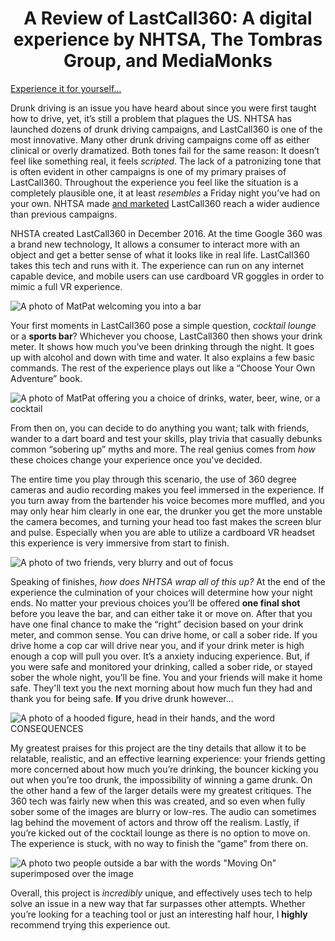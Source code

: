 <center><h1> A Review of LastCall360: A digital experience by NHTSA, The Tombras Group, and MediaMonks </h1></center>

[Experience it for yourself...](https://www.nhtsa.gov/lastcall/) 

Drunk driving is an issue you have heard about since you were first taught how to drive, yet, it’s still a problem that plagues the US. NHTSA has launched dozens of drunk driving campaigns, and LastCall360 is one of the most innovative. Many other drunk driving campaigns come off as either clinical or overly dramatized. Both tones fail for the same reason: It doesn’t feel like something real, it feels _scripted_.  The lack of a patronizing tone that is often evident in other campaigns is one of my primary praises of LastCall360. Throughout the experience you feel like the situation is a completely plausible one, it at least _resembles_ a Friday night you’ve had on your own. NHTSA made [and marketed](https://www.youtube.com/watch?v=WZ4U7Z9XRbY) LastCall360 reach a wider audience than previous campaigns. 

NHSTA created LastCall360 in December 2016. At the time Google 360 was a brand new technology, It allows a consumer to interact more with an object and get a better sense of what it looks like in real life. LastCall360 takes this tech and runs with it. The experience can run on any internet capable device, and mobile users can use cardboard VR goggles in order to mimic a full VR experience. 

![A photo of MatPat welcoming you into a bar](https://Rebecca2022.github.io/Rebecca2022/images/Welcome.png)
	
Your first moments in LastCall360 pose a simple question, _cocktail lounge_ or a **sports bar**? Whichever you choose, LastCall360 then shows your drink meter. It shows how much you’ve been drinking through the night. It goes up with alcohol and down with time and water. It also explains a few basic commands. The rest of the experience plays out like a “Choose Your Own Adventure” book. 

![A photo of MatPat offering you a choice of drinks, water, beer, wine, or a cocktail](https://Rebecca2022.github.io/Rebecca2022/images/PickaDrink.png)

From then on, you can decide to do anything you want; talk with friends, wander to a dart board and test your skills, play trivia that casually debunks common “sobering up” myths and more. The real genius comes from _how_ these choices change your experience once you've decided. 

The entire time you play through this scenario, the use of 360 degree cameras and audio recording makes you feel immersed in the experience. If you turn away from the bartender his voice becomes more muffled, and you may only hear him clearly in one ear, the drunker you get the more unstable the camera becomes, and turning your head too fast makes the screen blur and pulse. Especially when you are able to utilize a cardboard VR headset this experience is very immersive from start to finish.

![A photo of two friends, very blurry and out of focus](https://Rebecca2022.github.io/Rebecca2022/images/Drunk.png)

Speaking of finishes, _how does NHTSA wrap all of this up?_  At the end of the experience the culmination of your choices will determine how your night ends. No matter your previous choices you’ll be offered **one final shot** before you leave the bar, and can either take it or move on. After that you have one final chance to make the “right” decision based on your drink meter, and common sense. You can drive home, or call a sober ride. If you drive home a cop car will drive near you, and if your drink meter is high enough a cop will pull you over. It’s a anxiety inducing experience. But, if you were safe and monitored your drinking, called a sober ride, or stayed sober the whole night, you’ll be fine. You and your friends will make it home safe. They'll text you the next morning about how much fun they had and thank you for being safe. **If** you drive drunk however...

![A photo of a hooded figure, head in their hands, and the word CONSEQUENCES](https://Rebecca2022.github.io/Rebecca2022/images/Consequences.png)

My greatest praises for this project are the tiny details that allow it to be relatable, realistic, and an effective learning experience: your friends getting more concerned about how much you’re drinking, the bouncer kicking you out when you’re too drunk, the impossibility of winning a game drunk. On the other hand a few of the larger details were my greatest critiques. The 360 tech was fairly new when this was created, and so even when fully sober some of the images are blurry or low-res. The audio can sometimes lag behind the movement of actors and throw off the realism. Lastly, if you’re kicked out of the cocktail lounge as there is no option to move on. The experience is stuck, with no way to finish the “game” from there on. 

![A photo two people outside a bar with the words "Moving On" superimposed over the image](https://Rebecca2022.github.io/Rebecca2022/images/Glitch.png)
	
Overall, this project is _incredibly_ unique, and effectively uses tech to help solve an issue in a new way that far surpasses other attempts. Whether you’re looking for a teaching tool or just an interesting half hour, I **highly** recommend trying this experience out. 
